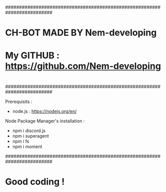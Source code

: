 #########################################################################
#																		                                    #
#	CH-BOT MADE BY Nem-developing										                      #
#	My GITHUB : https://github.com/Nem-developing						              #
#																		                                    #
#																		                                    #
#	                      									                              #
#										                                                    #
#########################################################################


Prerequisits : 

- node.js : https://nodejs.org/en/

Node Package Manager's installation : 

- npm i discord.js
- npm i superagent
- npm i fs
- npm i moment


#########################################################################


#	Good coding !		
